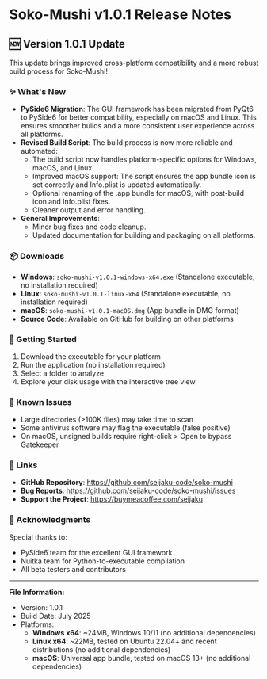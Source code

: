 # Soko-Mushi v1.0.1 Release Notes

## 🆕 Version 1.0.1 Update

This update brings improved cross-platform compatibility and a more robust build process for Soko-Mushi!

### ✨ What's New

- **PySide6 Migration**: The GUI framework has been migrated from PyQt6 to PySide6 for better compatibility, especially on macOS and Linux. This ensures smoother builds and a more consistent user experience across all platforms.
- **Revised Build Script**: The build process is now more reliable and automated:
  - The build script now handles platform-specific options for Windows, macOS, and Linux.
  - Improved macOS support: The script ensures the app bundle icon is set correctly and Info.plist is updated automatically.
  - Optional renaming of the .app bundle for macOS, with post-build icon and Info.plist fixes.
  - Cleaner output and error handling.
- **General Improvements**:
  - Minor bug fixes and code cleanup.
  - Updated documentation for building and packaging on all platforms.

### 📦 Downloads

- **Windows**: `soko-mushi-v1.0.1-windows-x64.exe` (Standalone executable, no installation required)
- **Linux**: `soko-mushi-v1.0.1-linux-x64` (Standalone executable, no installation required)
- **macOS**: `soko-mushi-v1.0.1-macOS.dmg` (App bundle in DMG format)
- **Source Code**: Available on GitHub for building on other platforms

### 🚀 Getting Started

1. Download the executable for your platform
2. Run the application (no installation required)
3. Select a folder to analyze
4. Explore your disk usage with the interactive tree view

### 🐛 Known Issues

- Large directories (>100K files) may take time to scan
- Some antivirus software may flag the executable (false positive)
- On macOS, unsigned builds require right-click > Open to bypass Gatekeeper

### 🔗 Links

- **GitHub Repository**: https://github.com/seijaku-code/soko-mushi
- **Bug Reports**: https://github.com/seijaku-code/soko-mushi/issues
- **Support the Project**: https://buymeacoffee.com/seijaku

### 🙏 Acknowledgments

Special thanks to:
- PySide6 team for the excellent GUI framework
- Nuitka team for Python-to-executable compilation
- All beta testers and contributors

---

**File Information:**

- Version: 1.0.1
- Build Date: July 2025
- Platforms:
  - **Windows x64**: ~24MB, Windows 10/11 (no additional dependencies)
  - **Linux x64**: ~22MB, tested on Ubuntu 22.04+ and recent distributions (no additional dependencies)
  - **macOS**: Universal app bundle, tested on macOS 13+ (no additional dependencies)
